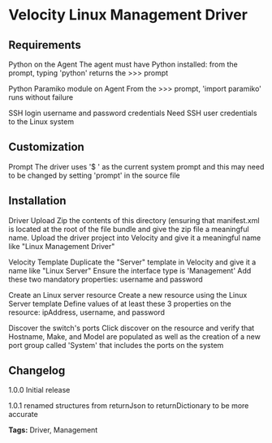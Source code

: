 # Velocity Linux Management Driver

## Requirements
Python on the Agent
    The agent must have Python installed: from the prompt, typing 'python'
    returns the >>> prompt

Python Paramiko module on Agent
    From the >>> prompt, 'import paramiko' runs without failure

SSH login username and password credentials
    Need SSH user credentials to the Linux system

## Customization
Prompt
    The driver uses '$ ' as the current system prompt and this may need to be
    changed by setting 'prompt' in the source file
   
## Installation
Driver Upload
    Zip the contents of this directory (ensuring that manifest.xml is located
    at the root of the file bundle and give the zip file a meaningful name.
    Upload the driver project into Velocity and give it a meaningful name like
    "Linux Management Driver"

Velocity Template
    Duplicate the "Server" template in Velocity and give it a name like
    "Linux Server"
    Ensure the interface type is 'Management'
    Add these two mandatory properties: username and password

Create an Linux server resource
    Create a new resource using the Linux Server template
    Define values of at least these 3 properties on the resource: ipAddress, username,
    and password

Discover the switch's ports
    Click discover on the resource and verify that Hostname, Make, and Model
    are populated as well as the creation of a new port group called 'System'
    that includes the ports on the system 

## Changelog
1.0.0 Initial release

1.0.1 renamed structures from returnJson to returnDictionary to be more accurate

<b>Tags:</b> Driver, Management

